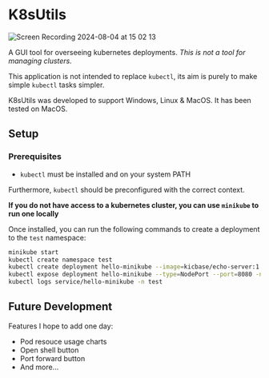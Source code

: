 # K8sUtils

![Screen Recording 2024-08-04 at 15 02 13](https://github.com/user-attachments/assets/822acf73-9b2d-4dab-b802-0fc29bc7276d)

A GUI tool for overseeing kubernetes deployments. *This is not a tool for managing clusters.*

This application is not intended to replace `kubectl`, its aim is purely to make simple `kubectl` tasks simpler.

K8sUtils was developed to support Windows, Linux & MacOS. It has been tested on MacOS.

## Setup

### Prerequisites

- `kubectl` must be installed and on your system PATH

Furthermore, `kubectl` should be preconfigured with the correct context.

**If you do not have access to a kubernetes cluster, you can use `minikube` to run one locally**

Once installed, you can run the following commands to create a deployment to the `test` namespace:

```bash
minikube start
kubectl create namespace test
kubectl create deployment hello-minikube --image=kicbase/echo-server:1.0 -n test
kubectl expose deployment hello-minikube --type=NodePort --port=8080 -n test
kubectl logs service/hello-minikube -n test
```

## Future Development

Features I hope to add one day:

- Pod resouce usage charts
- Open shell button
- Port forward button
- And more...
